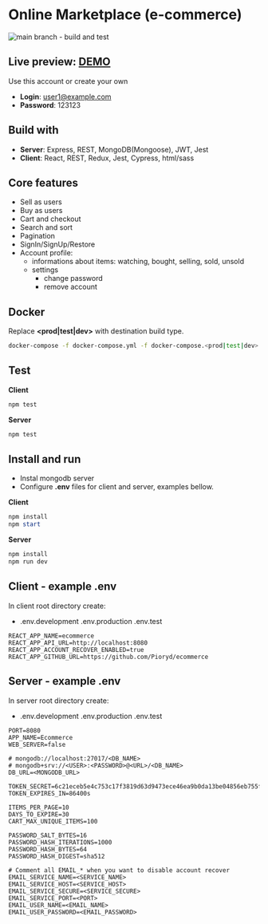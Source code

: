# Online Marketplace (e-commerce)

![main branch - build and test](https://github.com/Pioryd/ecommerce-marketplace/actions/workflows/docker-publish.yml/badge.svg?branch=main)

## Live preview: [DEMO](http://ec2-13-58-22-232.us-east-2.compute.amazonaws.com/ecommerce-marketplace)

Use this account or create your own

- **Login**: user1@example.com
- **Password**: 123123

## Build with

- **Server**: Express, REST, MongoDB(Mongoose), JWT, Jest
- **Client**: React, REST, Redux, Jest, Cypress, html/sass

## Core features

- Sell as users
- Buy as users
- Cart and checkout
- Search and sort
- Pagination
- SignIn/SignUp/Restore
- Account profile:
  - informations about items: watching, bought, selling, sold, unsold
  - settings
    - change password
    - remove account

## Docker

Replace **<prod|test|dev>** with destination build type.

```bash
docker-compose -f docker-compose.yml -f docker-compose.<prod|test|dev>.yml up -d
```

## Test

**Client**
```powershell
npm test
```

**Server**
```powershell
npm test
```

## Install and run

- Instal mongodb server
- Configure **.env** files for client and server, examples bellow.

**Client**
```powershell
npm install
npm start
```

**Server**
```powershell
npm install
npm run dev
```

## Client - example .env

In client root directory create:

- .env.development .env.production .env.test

```environment
REACT_APP_NAME=ecommerce
REACT_APP_API_URL=http://localhost:8080
REACT_APP_ACCOUNT_RECOVER_ENABLED=true
REACT_APP_GITHUB_URL=https://github.com/Pioryd/ecommerce
```

## Server - example .env

In server root directory create:

- .env.development .env.production .env.test

```environment
PORT=8080
APP_NAME=Ecommerce
WEB_SERVER=false

# mongodb://localhost:27017/<DB_NAME>
# mongodb+srv://<USER>:<PASSWORD>@<URL>/<DB_NAME>
DB_URL=<MONGODB_URL>

TOKEN_SECRET=6c21eceb5e4c753c17f3819d63d9473ece46ea9b0da13be04856eb755f6ebdcdfd8a2e8a79dcd9dcb0aa5705fb02e3eff9378cb74798031d5a528e16e6d781a6
TOKEN_EXPIRES_IN=86400s

ITEMS_PER_PAGE=10
DAYS_TO_EXPIRE=30
CART_MAX_UNIQUE_ITEMS=100

PASSWORD_SALT_BYTES=16
PASSWORD_HASH_ITERATIONS=1000
PASSWORD_HASH_BYTES=64
PASSWORD_HASH_DIGEST=sha512

# Comment all EMAIL_* when you want to disable account recover
EMAIL_SERVICE_NAME=<SERVICE_NAME>
EMAIL_SERVICE_HOST=<SERVICE_HOST>
EMAIL_SERVICE_SECURE=<SERVICE_SECURE>
EMAIL_SERVICE_PORT=<PORT>
EMAIL_USER_NAME=<EMAIL_NAME>
EMAIL_USER_PASSWORD=<EMAIL_PASSWORD>
```
